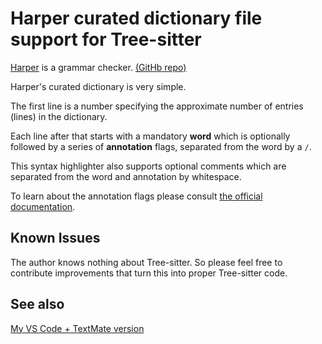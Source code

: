 # Harper curated dictionary file support for Tree-sitter

[Harper](https://writewithharper.com/) is a grammar checker. [(GitHb repo)](https://github.com/Automattic/harper)

Harper's curated dictionary is very simple.

The first line is a number specifying the approximate number of entries (lines) in the dictionary.

Each line after that starts with a mandatory **word** which is optionally followed by a series of **annotation** flags, separated from the word by a `/`.

This syntax highlighter also supports optional comments which are separated from the word and annotation by whitespace.

To learn about the annotation flags please consult [the official documentation](https://writewithharper.com/docs/contributors/dictionary).

## Known Issues

The author knows nothing about Tree-sitter. So please feel free to contribute improvements that turn this into proper Tree-sitter code.

## See also

[My VS Code + TextMate version](https://github.com/hippietrail/harper-dict-syntax)
